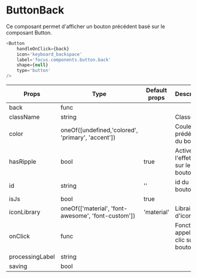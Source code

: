# ButtonBack

Ce composant permet d'afficher un bouton précédent basé sur le composant Button.

```javascript
<Button
    handleOnClick={back}
    icon='keyboard_backspace'
    label='focus.components.button.back'
    shape={null}
    type='button'
/>
```

| Props | Type | Default props | Description |
|---|---|---|---|
| back | func |  |  |
| className | string |  | Classe CSS |
| color | oneOf([undefined,'colored', 'primary', 'accent']) | | Couleur prédéfini du bouton |
| hasRipple | bool | true | Active l'effet ripple sur le bouton |
| id | string | '' | id du bouton |
| isJs | bool | true | |
| iconLibrary | oneOf(['material', 'font-awesome', 'font-custom']) | 'material' | Librairie d'icones |
| onClick | func | | Fonction appelée au clic sur le bouton |
| processingLabel | string | | |
| saving | bool | | |
